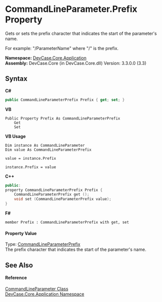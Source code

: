 # CommandLineParameter.Prefix Property 
 

Gets or sets the prefix character that indicates the start of the parameter's name. 

 For example: "/ParameterName" where "/" is the prefix.

**Namespace:**&nbsp;<a href="N_DevCase_Core_Application">DevCase.Core.Application</a><br />**Assembly:**&nbsp;DevCase.Core (in DevCase.Core.dll) Version: 3.3.0.0 (3.3)

## Syntax

**C#**<br />
``` C#
public CommandLineParameterPrefix Prefix { get; set; }
```

**VB**<br />
``` VB
Public Property Prefix As CommandLineParameterPrefix
	Get
	Set
```

**VB Usage**<br />
``` VB Usage
Dim instance As CommandLineParameter
Dim value As CommandLineParameterPrefix

value = instance.Prefix

instance.Prefix = value
```

**C++**<br />
``` C++
public:
property CommandLineParameterPrefix Prefix {
	CommandLineParameterPrefix get ();
	void set (CommandLineParameterPrefix value);
}
```

**F#**<br />
``` F#
member Prefix : CommandLineParameterPrefix with get, set

```


#### Property Value
Type: <a href="T_DevCase_Core_Application_CommandLineParameterPrefix">CommandLineParameterPrefix</a><br />The prefix character that indicates the start of the parameter's name.

## See Also


#### Reference
<a href="T_DevCase_Core_Application_CommandLineParameter">CommandLineParameter Class</a><br /><a href="N_DevCase_Core_Application">DevCase.Core.Application Namespace</a><br />